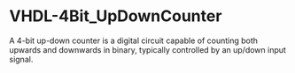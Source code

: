 # VHDL-4Bit_UpDownCounter
 A 4-bit up-down counter is a digital circuit capable of counting both upwards and downwards in binary, typically controlled by an up/down input signal.
